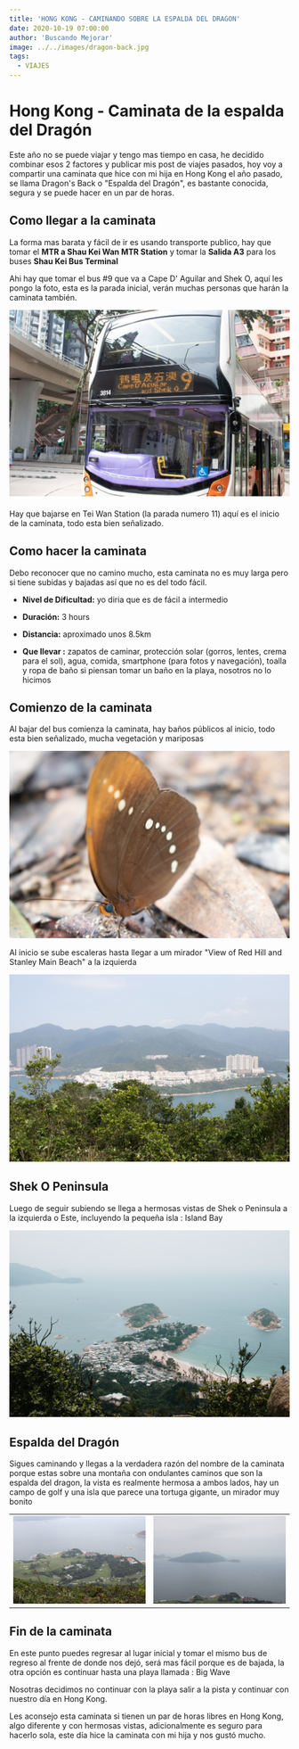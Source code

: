 ```yaml
---
title: 'HONG KONG - CAMINANDO SOBRE LA ESPALDA DEL DRAGON'
date: 2020-10-19 07:00:00
author: 'Buscando Mejorar'
image: ../../images/dragon-back.jpg
tags:
  - VIAJES
---
```


# Hong Kong - Caminata de la espalda del Dragón

Este año no se puede viajar y tengo mas tiempo en casa, he decidido combinar esos 2 factores y publicar mis post de viajes pasados, hoy voy a compartir una caminata que hice con mi hija en Hong Kong el año pasado, se llama Dragon's Back o "Espalda del Dragón", es bastante conocida, segura y se puede hacer en un par de horas.

## Como llegar a la caminata

La forma mas barata y fácil de ir es usando transporte publico, hay que tomar el **MTR a Shau Kei Wan MTR Station** y tomar la **Salida A3** para los buses **Shau Kei Bus Terminal**

Ahi hay que tomar el bus #9 que va a Cape D' Aguilar and Shek O, aquí les pongo la foto, esta es la parada inicial, verán muchas personas que harán la caminata también.

<img src="../../images/dragon-bus.jpg">

Hay que bajarse en Tei Wan Station (la parada numero 11) aquí es el inicio de la caminata, todo esta bien señalizado.

## Como hacer la caminata

Debo reconocer que no camino mucho, esta caminata no es muy larga pero si tiene subidas y bajadas así que no es del todo fácil.

- **Nivel de Dificultad:** yo diria que es de fácil a intermedio

- **Duración:** 3 hours

- **Distancia:** aproximado unos 8.5km

- **Que llevar :** zapatos de caminar, protección solar (gorros, lentes, crema para el sol), agua, comida, smartphone (para fotos y navegación), toalla y ropa de baño si piensan tomar un baño en la playa, nosotros no lo hicimos

## Comienzo de la caminata

Al bajar del bus comienza la caminata, hay baños públicos al inicio, todo esta bien señalizado, mucha vegetación y mariposas

<img src="../../images/dragon-mariposa.jpg">

Al inicio se sube escaleras hasta llegar a um mirador "View of Red Hill and Stanley Main Beach" a la izquierda

<img src="../../images/dragon-redhill.jpg" >

## Shek O Peninsula

Luego de seguir subiendo se llega a hermosas vistas de Shek o Peninsula a la izquierda o Este, incluyendo la pequeña isla : Island Bay

<img src="../../images/dragon-sheko.jpg" >

## Espalda del Dragón

Sigues caminando y llegas a la verdadera razón del nombre de la caminata porque estas sobre una montaña con ondulantes caminos que son la espalda del dragon, la vista es realmente hermosa a ambos lados, hay un campo de golf y una isla que parece una tortuga gigante, un mirador muy bonito

<table>
<tbody> 
<tr>
<td style="width:50%"><img src="../../images/dragon-golf.jpg" ></td>
<td style="width:50%"><img src="../../images/dragon-turtle.jpg"></td>
</tr>
</tbody>
</table>

## Fin de la caminata

En este punto puedes regresar al lugar inicial y tomar el mismo bus de regreso al frente de donde nos dejó, será mas fácil porque es de bajada, la otra opción es continuar hasta una playa llamada : Big Wave

Nosotras decidimos no continuar con la playa salir a la pista y continuar con nuestro día en Hong Kong.

Les aconsejo esta caminata si tienen un par de horas libres en Hong Kong, algo diferente y con hermosas vistas, adicionalmente es seguro para hacerlo sola, este día hice la caminata con mi hija y nos gustó mucho.

